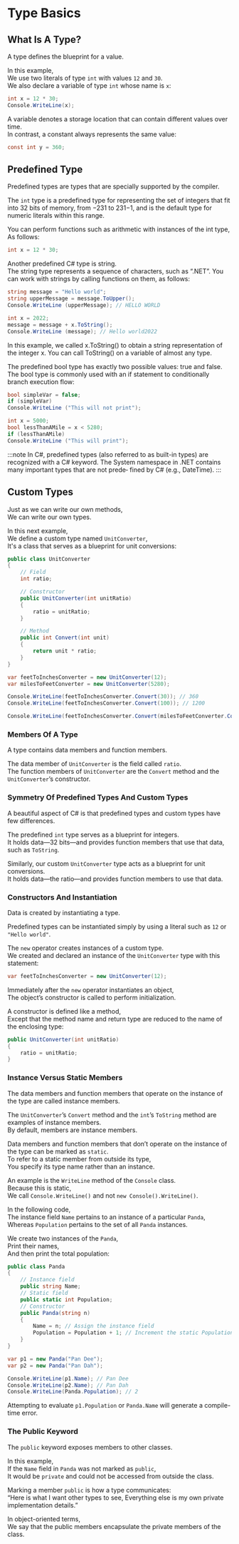 # Type Basics

## What Is A Type?

A type defines the blueprint for a value.

In this example,  
We use two literals of type `int` with values `12` and `30`.  
We also declare a variable of type `int` whose name is `x`:

```cs
int x = 12 * 30;
Console.WriteLine(x);
```

A variable denotes a storage location that can contain different values over time.  
In contrast, a constant always represents the same value:

```cs
const int y = 360;
```

## Predefined Type

Predefined types are types that are specially supported by the compiler.

The `int` type is a predefined type for representing the set of integers that fit into 32 bits of memory, from −231 to 231−1, and is the default type for numeric literals within this range.

You can perform functions such as arithmetic with instances of the int type,  
As follows:

```cs
int x = 12 * 30;
```

Another predefined C# type is string.  
The string type represents a sequence of characters, such as “.NET”.
You can work with strings by calling functions on them, as follows:

```cs
string message = "Hello world";
string upperMessage = message.ToUpper();
Console.WriteLine (upperMessage); // HELLO WORLD
```

```cs
int x = 2022;
message = message + x.ToString();
Console.WriteLine (message); // Hello world2022
```

In this example, we called x.ToString() to obtain a string representation of the
integer x. You can call ToString() on a variable of almost any type.

The predefined bool type has exactly two possible values: true and false.  
The bool type is commonly used with an if statement to conditionally branch execution flow:

```cs
bool simpleVar = false;
if (simpleVar)
Console.WriteLine ("This will not print");
```

```cs
int x = 5000;
bool lessThanAMile = x < 5280;
if (lessThanAMile)
Console.WriteLine ("This will print");
```

:::note
In C#, predefined types (also referred to as built-in types)
are recognized with a C# keyword. The System namespace
in .NET contains many important types that are not prede‐
fined by C# (e.g., DateTime).
:::

## Custom Types

Just as we can write our own methods,  
We can write our own types.

In this next example,  
We define a custom type named `UnitConverter`,  
It's a class that serves as a blueprint for unit conversions:

```cs
public class UnitConverter
{
    // Field
    int ratio;

    // Constructor
    public UnitConverter(int unitRatio)
    {
        ratio = unitRatio;
    }

    // Method
    public int Convert(int unit)
    {
        return unit * ratio;
    }
}
```

```cs
var feetToInchesConverter = new UnitConverter(12);
var milesToFeetConverter = new UnitConverter(5280);

Console.WriteLine(feetToInchesConverter.Convert(30)); // 360
Console.WriteLine(feetToInchesConverter.Convert(100)); // 1200

Console.WriteLine(feetToInchesConverter.Convert(milesToFeetConverter.Convert(1))); // 63360
```

### Members Of A Type

A type contains data members and function members.

The data member of `UnitConverter` is the field called `ratio`.  
The function members of `UnitConverter` are the `Convert` method and the `UnitConverter`’s constructor.

### Symmetry Of Predefined Types And Custom Types

A beautiful aspect of C# is that predefined types and custom types have few differences.

The predefined `int` type serves as a blueprint for integers.  
It holds data—32 bits—and provides function members that use that data, such as `ToString`.

Similarly, our custom `UnitConverter` type acts as a blueprint for unit conversions.  
It holds data—the ratio—and provides function members to use that data.

### Constructors And Instantiation

Data is created by instantiating a type.

Predefined types can be instantiated simply by using a literal such as `12` or `"Hello world"`.

The `new` operator creates instances of a custom type.  
We created and declared an instance of the `UnitConverter` type with this statement:

```cs
var feetToInchesConverter = new UnitConverter(12);
```

Immediately after the `new` operator instantiates an object,  
The object’s constructor is called to perform initialization.

A constructor is defined like a method,  
Except that the method name and return type are reduced to the name of the enclosing type:

```cs
public UnitConverter(int unitRatio)
{
    ratio = unitRatio;
}
```

### Instance Versus Static Members

The data members and function members that operate on the instance of the type are called instance members.

The `UnitConverter`’s `Convert` method and the `int`’s `ToString` method are examples of instance members.  
By default, members are instance members.

Data members and function members that don’t operate on the instance of the type can be marked as `static`.  
To refer to a static member from outside its type,  
You specify its type name rather than an instance.

An example is the `WriteLine` method of the `Console` class.  
Because this is static,  
We call `Console.WriteLine()` and not `new Console().WriteLine()`.

In the following code,  
The instance field `Name` pertains to an instance of a particular `Panda`,  
Whereas `Population` pertains to the set of all `Panda` instances.

We create two instances of the `Panda`,  
Print their names,  
And then print the total population:

```cs
public class Panda
{
    // Instance field
    public string Name;
    // Static field
    public static int Population;
    // Constructor
    public Panda(string n)
    {
        Name = n; // Assign the instance field
        Population = Population + 1; // Increment the static Population field
    }
}
```

```cs
var p1 = new Panda("Pan Dee");
var p2 = new Panda("Pan Dah");

Console.WriteLine(p1.Name); // Pan Dee
Console.WriteLine(p2.Name); // Pan Dah
Console.WriteLine(Panda.Population); // 2
```

Attempting to evaluate `p1.Population` or `Panda.Name` will generate a compile-time error.

### The Public Keyword

The `public` keyword exposes members to other classes.

In this example,  
If the `Name` field in `Panda` was not marked as `public`,  
It would be `private` and could not be accessed from outside the class.

Marking a member `public` is how a type communicates:  
“Here is what I want other types to see,
Everything else is my own private implementation details.”

In object-oriented terms,  
We say that the public members encapsulate the private members of the class.
